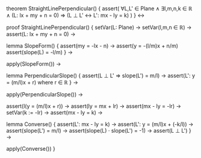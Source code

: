 theorem StraightLinePerpendicular() {
  assert(
    ∀L,L' ∈ Plane ∧
    ∃l,m,n,k ∈ ℝ ∧
    (L: lx + my + n = 0) ⇒
    (L ⊥ L' ↔ L': mx - ly = k)
  )
} ↔

proof StraightLinePerpendicular() {
  setVar(L: Plane) →
  setVar(l,m,n ∈ ℝ) →
  assert(L: lx + my + n = 0) →
  
  lemma SlopeForm() {
    assert(my = -lx - n) →
    assert(y = -(l/m)x + n/m)
    assert(slope(L) = -l/m)
  } →
  
  apply(SlopeForm()) →
  
  lemma PerpendicularSlope() {
    assert(L ⊥ L' ⇒ slope(L') = m/l) →
    assert(L': y = (m/l)x + r) where r ∈ ℝ
  } →
  
  apply(PerpendicularSlope()) →
  
  assert(l(y = (m/l)x + r)) →
  assert(ly = mx + lr) →
  assert(mx - ly = -lr) →
  setVar(k := -lr) →
  assert(mx - ly = k) →
  
  lemma Converse() {
    assert(L': mx - ly = k) →
    assert(L': y = (m/l)x + (-k/l)) →
    assert(slope(L') = m/l) →
    assert(slope(L) · slope(L') = -1) →
    assert(L ⊥ L')
  } →
  
  apply(Converse())
}